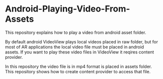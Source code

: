 # Android-Playing-Video-From-Assets
This repository explains how to play a video from android asset folder.

By default android VideoView plays local videos placed in raw folder, but for most of AR applications the local video file must be placed in android assets.
If you want to play these video files in VideoView it reqires content provider.

In this repository the video file is in mp4 format is placed in assets folder. This repository shows how to create content provider to access that file.
